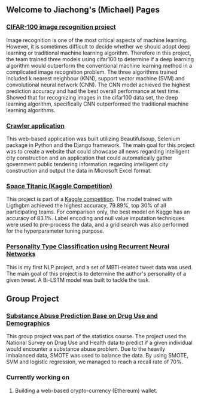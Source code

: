 ## Welcome to Jiachong's (Michael) Pages
### [CIFAR-100 image recognition project](https://github.com/michaellai93708/cifar100_CNN)

   Image recognition is one of the most critical aspects of machine learning. However, it is sometimes difficult to decide whether we should adopt deep learning or traditional machine learning algorithm. Therefore in this project, the team trained three models using cifar100 to determine if a deep learning algorithm would outperform the conventional machine learning method in a complicated image recognition problem. The three algorithms trained included k nearest neighbour (KNN), support vector machine (SVM) and convolutional neural network (CNN). The CNN model achieved the highest prediction accuracy and had the best overall performance at test time. Showed that for recognizing images in the cifar100 data set, the deep learning algorithm, specifically CNN outperformed the traditional machine learning algorithms.

### [Crawler application](https://github.com/michaellai93708/Crawler_web_app)
  This web-based application was built utilizing Beautifulsoup, Selenium package in Python and the Django framework. The main goal for this project was to create a website that could showcase all news regarding intelligent city construction and an application that could automatically gather government public tendering information regarding intelligent city construction and output the data in Microsoft Excel format. 

### [Space Titanic (Kaggle Competition)](https://github.com/michaellai93708/Space_Titanic/blob/main/README.md)
   This project is part of a [Kaggle competition](https://www.kaggle.com/competitions/spaceship-titanic/overview). The model trained with Ligthgbm achieved the highest accuracy, 79.89%, top 30% of all participating teams. For comparison only, the best model on Kagge has an accuracy of 83.1%. Label encoding and null value imputation techniques were used to pre-process the data, and a grid search was also performed for the hyperparameter tuning purpose.

### [Personality Type Classification using Recurrent Neural Networks](https://github.com/michaellai93708/NLP_Personality_Classfication)
This is my first NLP project, and a set of MBTI-related tweet data was used. The main goal of this project is to determine the author's personality of a given tweet. A Bi-LSTM model was built to tackle the task.

## Group Project
### [Substance Abuse Prediction Base on Drug Use and Demographics](https://github.com/michaellai93708/Substance_Abuse_Prediction)
   This group project was part of the statistics course. The project used the National Survey on Drug Use and Health data to predict if a given individual would encounter a substance abuse problem. Due to the heavily imbalanced data, SMOTE was used to balance the data. By using SMOTE, SVM and logistic regression, we managed to reach a recall rate of 70%.



### Currently working on
1.  Building a web-based crypto-currency (Ethereum) wallet.



